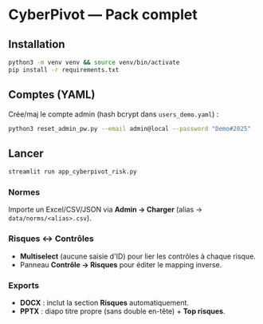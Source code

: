 # CyberPivot — Pack complet

## Installation
```bash
python3 -m venv venv && source venv/bin/activate
pip install -r requirements.txt
```

## Comptes (YAML)
Crée/maj le compte admin (hash bcrypt dans `users_demo.yaml`) :
```bash
python3 reset_admin_pw.py --email admin@local --password "Demo#2025"
```

## Lancer
```bash
streamlit run app_cyberpivot_risk.py
```

### Normes
Importe un Excel/CSV/JSON via **Admin → Charger** (alias → `data/norms/<alias>.csv`).

### Risques ↔ Contrôles
- **Multiselect** (aucune saisie d'ID) pour lier les contrôles à chaque risque.
- Panneau **Contrôle → Risques** pour éditer le mapping inverse.

### Exports
- **DOCX** : inclut la section **Risques** automatiquement.
- **PPTX** : diapo titre propre (sans double en-tête) + **Top risques**.